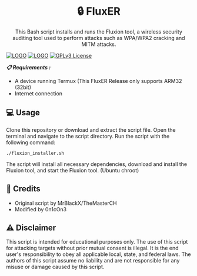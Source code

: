 <h1 align="center">🔒 FluxER</h1>
<p align="center">This Bash script installs and runs the Fluxion tool, a wireless security auditing tool used to perform attacks such as WPA/WPA2 cracking and MITM attacks.</p>

[![LOGO](https://img.shields.io/github/issues/0n1cOn3/termux-wifi?style=plastic)]() [![LOGO](https://img.shields.io/github/issues-pr/0n1cOn3/termux-wifi?style=plastic)]() [![GPLv3 License](https://img.shields.io/badge/License-GPL%20v3-yellow.svg)](https://opensource.org/licenses/)

___📋 Requirements :___

- A device running Termux (This FluxER Release only supports ARM32 (32bit)
- Internet connection

## 💻 Usage

Clone this repository or download and extract the script file.
Open the terminal and navigate to the script directory.
Run the script with the following command:

    ./fluxion_installer.sh

The script will install all necessary dependencies, download and install the Fluxion tool, and start the Fluxion tool. (Ubuntu chroot)

## 👥 Credits

- Original script by MrBlackX/TheMasterCH
- Modified by 0n1cOn3

## ⚠️ Disclaimer

This script is intended for educational purposes only. The use of this script for attacking targets without prior mutual consent is illegal. It is the end user's responsibility to obey all applicable local, state, and federal laws. The authors of this script assume no liability and are not responsible for any misuse or damage caused by this script.
